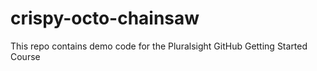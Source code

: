 # crispy-octo-chainsaw
This repo contains demo code for the Pluralsight GitHub Getting Started Course
